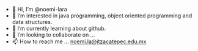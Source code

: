 - 👋 Hi, I’m @noemi-lara
- 👀 I’m interested in java programming, object oriented programming and data structures. 
- 🌱 I’m currently learning about github.
- 💞️ I’m looking to collaborate on ...
- 📫 How to reach me ... noemi.la@itzacatepec.edu.mx

<!---
noemi-lara/noemi-lara is a ✨ special ✨ repository because its `README.temd` (this file) appears on your GitHub profile.
You can click the Preview link to take a look at your changes.
--->
